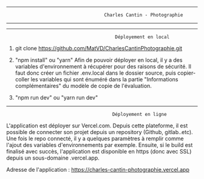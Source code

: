 ----------------------------------------------------------------------------------------------------------------------------------
                                        Charles Cantin - Photographie
----------------------------------------------------------------------------------------------------------------------------------


----------------------------------------------------------------------------------------------------------------------------------
                                            Déployement en local



1) git clone https://github.com/MatVD/CharlesCantinPhotographie.git

2) "npm install" ou "yarn"
Afin de pouvoir déployer en local, il y a des variables d'environnement à récupérer pour des raisons de sécurité. Il faut donc créer un fichier .env.local dans le dossier source, puis copier-coller les variables qui sont énuméré dans la partie "Informations complémentaires" du modèle de copie de l'évaluation.

3) "npm run dev" ou "yarn run dev"



----------------------------------------------------------------------------------------------------------------------------------
                                           Déployement en ligne


L'application est déployer sur Vercel.com. Depuis cette plateforme, il est possible de connecter son projet depuis un repository (Github, gitlab..etc). Une fois le repo connecté, il y a quelques paramètres à remplir comme l'ajout des variables d'environnements par exemple. Ensuite, si le build est finalisé avec succès, l'application est disponible en https (donc avec SSL) depuis un sous-domaine .vercel.app.

Adresse de l'application :
https://charles-cantin-photographie.vercel.app

